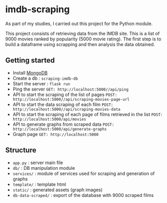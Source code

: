 # imdb-scraping

As part of my studies, I carried out this project for the Python module.

This project consists of retrieving data from the IMDB site. This is a list of 9000 movies ranked by popularity (5000 movie rating). The first step is to build a dataframe using scrapping and then analysis the data obtained.

## Getting started

- Install [MongoDB](https://www.mongodb.com/try/download/community)
- Create a db : `scraping-imdb-db`
- Start the server : `flask run`
- Ping the server `GET: http://localhost:5000//api/ping`
- API to start the scraping of the list of pages `POST: http://localhost:5000//api/scraping-movies-page-url`
- API to start the data scraping of each film `POST: http://localhost:5000//api/scraping-movies-data`
- API to start the scraping of each page of films retrieved in the list `POST: http://localhost:5000/api/movies`
- API to generate graphs from scraped data `POST: http://localhost:5000/api/generate-graphs`
- Graph page `GET: http://localhost:5000`

## Structure

- `app.py` : server main file
- `db/` : DB manipulation module
- `services/` : module of services used for scraping and generation of graphs
- `template/` : template html
- `static/` : generated assets (graph images)
- `db-data-scraped/` : export of the database with 9000 scraped films
